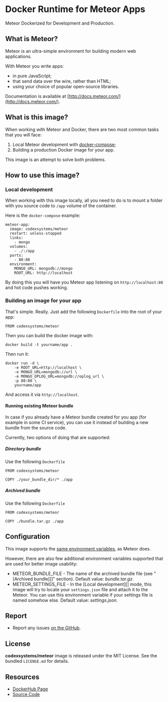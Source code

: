 Docker Runtime for Meteor Apps
==============================

Meteor Dockerized for Development and Production.


What is Meteor?
---------------

Meteor is an ultra-simple environment for building modern web applications.

With Meteor you write apps:

- in pure JavaScript;
- that send data over the wire, rather than HTML;
- using your choice of popular open-source libraries.

Documentation is available at [http://docs.meteor.com/](http://docs.meteor.com/).


What is this image?
-------------------

When working with Meteor and Docker, there are two most common tasks that you will face:

1. Local Meteor development with [docker-compose](https://docs.docker.com/compose/);
2. Building a production Docker image for your app.

This image is an attempt to solve both problems.


How to use this image?
----------------------

### Local development

When working with this image locally, all you need to do is to mount a folder with you source code to `/app` volume of the container.

Here is the `docker-compose` example:

```
meteor-app:
  image: codexsystems/meteor
  restart: unless-stopped
  links:
    - mongo
  volumes:
    - ./:/app
  ports:
    - 80:80
  environment:
    MONGO_URL: mongodb://mongo
    ROOT_URL: http://localhost
```

By doing this you will have you Meteor app listening on `http://localhost:80` and hot code pushes working.

### Building an image for your app

That's simple. Really. Just add the following `Dockerfile` into the root of your app:

```
FROM codexsystems/meteor
```

Then you can build the docker image with:

```
docker build -t yourname/app .
```

Then run it:

```
docker run -d \
    -e ROOT_URL=http://localhost \
    -e MONGO_URL=mongodb://url \
    -e MONGO_OPLOG_URL=mongodb://oplog_url \
    -p 80:80 \
    yourname/app
```

And access it via `http://localhost`.

#### Running existing Meteor bundle

In case if you already have a Meteor bundle created for you app (for example in some CI service),
you can use it instead of building a new bundle from the source code.

Currently, two options of doing that are supported:

##### Directory bundle

Use the following `Dockerfile`

```
FROM codexsystems/meteor

COPY ./your_bundle_dir/* ./app
```

##### Archived bundle

Use the following `Dockerfile`

```
FROM codexsystems/meteor

COPY ./bundle.tar.gz ./app
```


Configuration
-------------

This image supports the [same environment variables](http://www.meteorpedia.com/read/Environment_Variables), as Meteor does.

However, there are also few additional environment variables supported that are used for better image usability:

- METEOR_BUNDLE_FILE - The name of the archived bundle file (see "[Archived bundle][]" section). Default value: *bundle.tar.gz*.
- METEOR_SETTINGS_FILE - In the [Local development][] mode, this image will try to locate your `settings.json` file and attach it to the Meteor.
You can use this environment variable if your settings file is named somehow else.  Default value: *settings.json*.


Report
------

- Report any issues [on the GitHub](https://github.com/codexsystems/docker-meteor/issues).


License
-------

**codexsystems/meteor** image is released under the MIT License. See the bundled `LICENSE.md` for details.


Resources
---------

- [DockerHub Page](#)
- [Source Code](https://github.com/codexsystems/docker-meteor)